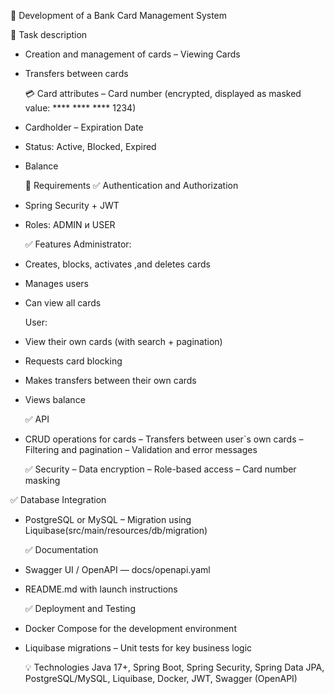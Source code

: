 🚀 Development of a Bank Card Management System

📝 Task description
- Creation and management of cards
– Viewing Cards
- Transfers between cards

  💳 Card attributes
– Card number (encrypted, displayed as masked value: **** **** **** 1234)
- Cardholder
– Expiration Date
- Status: Active, Blocked, Expired
- Balance

  🧾 Requirements
  ✅ Authentication and Authorization
- Spring Security + JWT
- Roles: ADMIN и USER

  ✅ Features
Administrator:
- Creates, blocks, activates ,and deletes cards
- Manages users
- Can view all cards

  User:
- View their own cards (with search + pagination)
- Requests card blocking
- Makes transfers between their own cards
- Views balance

  ✅ API
- CRUD operations for cards
– Transfers between user`s own cards
– Filtering and pagination
– Validation and error messages

  ✅ Security
– Data encryption
– Role-based access
– Card number masking

✅ Database Integration
- PostgreSQL or MySQL
– Migration using Liquibase(src/main/resources/db/migration)

  ✅ Documentation
- Swagger UI / OpenAPI — docs/openapi.yaml
- README.md with launch instructions

  ✅ Deployment and Testing
- Docker Compose for the development environment
- Liquibase migrations
– Unit tests for key business logic

  💡 Technologies
  Java 17+, Spring Boot, Spring Security, Spring Data JPA, PostgreSQL/MySQL, Liquibase, Docker, JWT, Swagger (OpenAPI)